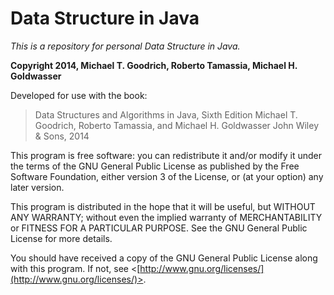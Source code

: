 # Data Structure in Java


*This is a repository for personal Data Structure in Java.*

**Copyright 2014, Michael T. Goodrich, Roberto Tamassia, Michael H. Goldwasser**

Developed for use with the book:


>Data Structures and Algorithms in Java, Sixth Edition
Michael T. Goodrich, Roberto Tamassia, and Michael H. Goldwasser
John Wiley & Sons, 2014

This program is free software: you can redistribute it and/or modify
it under the terms of the GNU General Public License as published by
the Free Software Foundation, either version 3 of the License, or
(at your option) any later version.

This program is distributed in the hope that it will be useful,
but WITHOUT ANY WARRANTY; without even the implied warranty of
MERCHANTABILITY or FITNESS FOR A PARTICULAR PURPOSE.  See the
GNU General Public License for more details.

You should have received a copy of the GNU General Public License
along with this program.  If not, see <[http://www.gnu.org/licenses/](http://www.gnu.org/licenses/)>.


